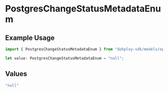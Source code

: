 # PostgresChangeStatusMetadataEnum

## Example Usage

```typescript
import { PostgresChangeStatusMetadataEnum } from "dokploy-sdk/models/operations";

let value: PostgresChangeStatusMetadataEnum = "null";
```

## Values

```typescript
"null"
```